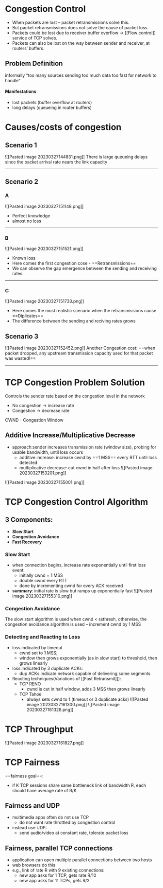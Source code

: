 
# Congestion Control
- When packets are lost – packet retransmissions solve this. 
- But packet retransmissions does not solve the cause of packet loss. 
- Packets could be lost due to receiver buffer overflow -> [[Flow control]] service of TCP solves. 
- Packets can also be lost on the way between sender and receiver, at routers’ buffers.

## Problem Definition
informally “too many sources sending too much data too fast for network to handle”
#### Manifestations
- lost packets (buffer overflow at routers) 
- long delays (queueing in router buffers)

# Causes/costs of congestion
## Scenario 1
![[Pasted image 20230327144831.png]]
There is large queueing delays since the packet arrival rate nears the link capacity
<hr>

## Scenario 2
### A
![[Pasted image 20230327151148.png]]
- Perfect knowledge
- almost no loss
<hr>

### B
![[Pasted image 20230327151521.png]]
- Known loss
- Here comes the first congestion cose - ==Retransmissions==
- We can observe the gap emergence between the sending and receiving rates
<hr>

### C
![[Pasted image 20230327151733.png]]
- Here comes the most realistic scenario when the retransmissions cause ==Diplicates==
- The difference between the sending and reciving rates grows

## Scenario 3
![[Pasted image 20230327152452.png]]
Another Congestion cost: ==when packet dropped, any upstream transmission capacity used for that packet was wasted!==
<hr>


# TCP Congestion Problem Solution
Controls the sender rate based on the congestion level in the network 
- No congestion -> increase rate 
- Congestion -> decrease rate

CWND - Congestion Window

## Additive Increase/Multiplicative Decrease
- approach:sender increases transmission rate (window size), probing for usable bandwidth, until loss occurs 
	- additive increase: increase cwnd by ==1 MSS== every RTT until loss detected 
	- multiplicative decrease: cut cwnd in half after loss
![[Pasted image 20230327153201.png]]

![[Pasted image 20230327155001.png]]

# TCP Congestion Control Algorithm
## 3 Components:
- **Slow Start**
- **Congestion Avoidance**
- **Fast Recovery**

### Slow Start
- when connection begins, increase rate exponentially until first loss event: 
	- initially cwnd = 1 MSS 
	- double cwnd every RTT 
	- done by incrementing cwnd for every ACK received 
- **summary**: initial rate is slow but ramps up exponentially fast
![[Pasted image 20230327155310.png]]
### Congestion Avoidance
The slow start algorithm is used when cwnd < ssthresh, otherwise, the congestion avoidance algorithm is used – increment cwnd by 1 MSS

### Detecting and Reacting to Loss
- loss indicated by timeout
	- cwnd set to 1 MSS; 
	- window then grows exponentially (as in slow start) to threshold, then grows linearly
- loss indicated by 3 duplicate ACKs:  
	- dup ACKs indicate network capable of delivering some segments 
- Reacting techniques(Variations of [[Fast Retransmit]]):
	- TCP RENO
		- cwnd is cut in half window, adds 3 MSS then grows linearly
	- TCP Tahoe 
		- always sets cwnd to 1 (timeout or 3 duplicate acks)
![[Pasted image 20230327161300.png]]
![[Pasted image 20230327161328.png]]

# TCP Throughput

![[Pasted image 20230327161827.png]]


# TCP Fairness
==fairness goal==: 
- if K TCP sessions share same bottleneck link of bandwidth R, each should have average rate of R/K

## Fairness and UDP 
- multimedia apps often do not use TCP 
	- do not want rate throttled by congestion control 
- instead use UDP: 
	- send audio/video at constant rate, tolerate packet loss

## Fairness, parallel TCP connections
- application can open multiple parallel connections between two hosts 
- web browsers do this 
- e.g., link of rate R with 9 existing connections: 
	- new app asks for 1 TCP, gets rate R/10 
	- new app asks for 11 TCPs, gets R/2